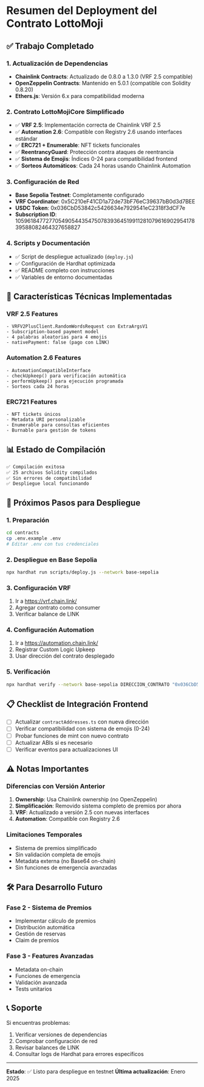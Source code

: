 # Resumen del Deployment del Contrato LottoMoji

## ✅ Trabajo Completado

### 1. Actualización de Dependencias
- **Chainlink Contracts**: Actualizado de 0.8.0 a 1.3.0 (VRF 2.5 compatible)
- **OpenZeppelin Contracts**: Mantenido en 5.0.1 (compatible con Solidity 0.8.20)
- **Ethers.js**: Versión 6.x para compatibilidad moderna

### 2. Contrato LottoMojiCore Simplificado
- ✅ **VRF 2.5**: Implementación correcta de Chainlink VRF 2.5
- ✅ **Automation 2.6**: Compatible con Registry 2.6 usando interfaces estándar
- ✅ **ERC721 + Enumerable**: NFT tickets funcionales
- ✅ **ReentrancyGuard**: Protección contra ataques de reentrancia
- ✅ **Sistema de Emojis**: Índices 0-24 para compatibilidad frontend
- ✅ **Sorteos Automáticos**: Cada 24 horas usando Chainlink Automation

### 3. Configuración de Red
- **Base Sepolia Testnet**: Completamente configurado
- **VRF Coordinator**: 0x5C210eF41CD1a72de73bF76eC39637bB0d3d7BEE
- **USDC Token**: 0x036CbD53842c5426634e7929541eC2318f3dCF7e
- **Subscription ID**: 105961847727705490544354750783936451991128107961690295417839588082464327658827

### 4. Scripts y Documentación
- ✅ Script de despliegue actualizado (`deploy.js`)
- ✅ Configuración de Hardhat optimizada
- ✅ README completo con instrucciones
- ✅ Variables de entorno documentadas

## 🔧 Características Técnicas Implementadas

### VRF 2.5 Features
```solidity
- VRFV2PlusClient.RandomWordsRequest con ExtraArgsV1
- Subscription-based payment model
- 4 palabras aleatorias para 4 emojis
- nativePayment: false (pago con LINK)
```

### Automation 2.6 Features
```solidity
- AutomationCompatibleInterface
- checkUpkeep() para verificación automática
- performUpkeep() para ejecución programada
- Sorteos cada 24 horas
```

### ERC721 Features
```solidity
- NFT tickets únicos
- Metadata URI personalizable
- Enumerable para consultas eficientes
- Burnable para gestión de tokens
```

## 📊 Estado de Compilación

```bash
✅ Compilación exitosa
✅ 25 archivos Solidity compilados
✅ Sin errores de compatibilidad
✅ Despliegue local funcionando
```

## 🚀 Próximos Pasos para Despliegue

### 1. Preparación
```bash
cd contracts
cp .env.example .env
# Editar .env con tus credenciales
```

### 2. Despliegue en Base Sepolia
```bash
npx hardhat run scripts/deploy.js --network base-sepolia
```

### 3. Configuración VRF
1. Ir a https://vrf.chain.link/
2. Agregar contrato como consumer
3. Verificar balance de LINK

### 4. Configuración Automation
1. Ir a https://automation.chain.link/
2. Registrar Custom Logic Upkeep
3. Usar dirección del contrato desplegado

### 5. Verificación
```bash
npx hardhat verify --network base-sepolia DIRECCION_CONTRATO "0x036CbD53842c5426634e7929541eC2318f3dCF7e" "SUBSCRIPTION_ID"
```

## 📋 Checklist de Integración Frontend

- [ ] Actualizar `contractAddresses.ts` con nueva dirección
- [ ] Verificar compatibilidad con sistema de emojis (0-24)
- [ ] Probar funciones de mint con nuevo contrato
- [ ] Actualizar ABIs si es necesario
- [ ] Verificar eventos para actualizaciones UI

## ⚠️ Notas Importantes

### Diferencias con Versión Anterior
1. **Ownership**: Usa Chainlink ownership (no OpenZeppelin)
2. **Simplificación**: Removido sistema completo de premios por ahora
3. **VRF**: Actualizado a versión 2.5 con nuevas interfaces
4. **Automation**: Compatible con Registry 2.6

### Limitaciones Temporales
- Sistema de premios simplificado
- Sin validación completa de emojis
- Metadata externa (no Base64 on-chain)
- Sin funciones de emergencia avanzadas

## 🛠️ Para Desarrollo Futuro

### Fase 2 - Sistema de Premios
- Implementar cálculo de premios
- Distribución automática
- Gestión de reservas
- Claim de premios

### Fase 3 - Features Avanzadas
- Metadata on-chain
- Funciones de emergencia
- Validación avanzada
- Tests unitarios

## 📞 Soporte

Si encuentras problemas:
1. Verificar versiones de dependencias
2. Comprobar configuración de red
3. Revisar balances de LINK
4. Consultar logs de Hardhat para errores específicos

---

**Estado**: ✅ Listo para despliegue en testnet
**Última actualización**: Enero 2025 